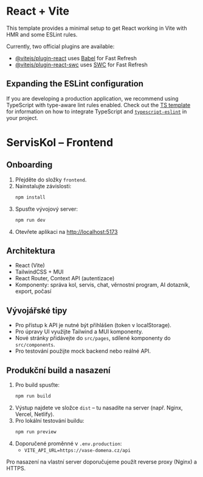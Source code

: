 # React + Vite

This template provides a minimal setup to get React working in Vite with HMR and some ESLint rules.

Currently, two official plugins are available:

- [@vitejs/plugin-react](https://github.com/vitejs/vite-plugin-react/blob/main/packages/plugin-react) uses [Babel](https://babeljs.io/) for Fast Refresh
- [@vitejs/plugin-react-swc](https://github.com/vitejs/vite-plugin-react/blob/main/packages/plugin-react-swc) uses [SWC](https://swc.rs/) for Fast Refresh

## Expanding the ESLint configuration

If you are developing a production application, we recommend using TypeScript with type-aware lint rules enabled. Check out the [TS template](https://github.com/vitejs/vite/tree/main/packages/create-vite/template-react-ts) for information on how to integrate TypeScript and [`typescript-eslint`](https://typescript-eslint.io) in your project.

# ServisKol – Frontend

## Onboarding

1. Přejděte do složky `frontend`.
2. Nainstalujte závislosti:
   ```bash
   npm install
   ```
3. Spusťte vývojový server:
   ```bash
   npm run dev
   ```
4. Otevřete aplikaci na [http://localhost:5173](http://localhost:5173)

## Architektura
- React (Vite)
- TailwindCSS + MUI
- React Router, Context API (autentizace)
- Komponenty: správa kol, servis, chat, věrnostní program, AI dotazník, export, počasí

## Vývojářské tipy
- Pro přístup k API je nutné být přihlášen (token v localStorage).
- Pro úpravy UI využijte Tailwind a MUI komponenty.
- Nové stránky přidávejte do `src/pages`, sdílené komponenty do `src/components`.
- Pro testování použijte mock backend nebo reálné API.

## Produkční build a nasazení

1. Pro build spusťte:
   ```bash
   npm run build
   ```
2. Výstup najdete ve složce `dist` – tu nasadíte na server (např. Nginx, Vercel, Netlify).
3. Pro lokální testování buildu:
   ```bash
   npm run preview
   ```
4. Doporučené proměnné v `.env.production`:
   - `VITE_API_URL=https://vase-domena.cz/api`

Pro nasazení na vlastní server doporučujeme použít reverse proxy (Nginx) a HTTPS.
